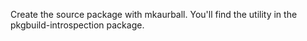 Create the source package with mkaurball. You'll find the utility in the pkgbuild-introspection package.
